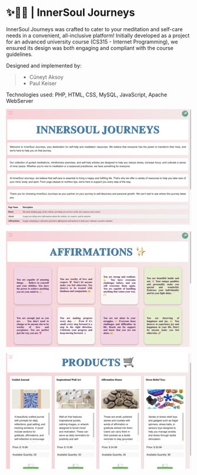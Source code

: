 # ✨🧘‍♀️ | InnerSoul Journeys


InnerSoul Journeys was crafted to cater to your meditation and self-care needs in a convenient, all-inclusive platform! Initially developed as a project 
for an advanced university course (CS315 - Internet Programming), we ensured its design was both engaging and compliant with the course guidelines.

Designed and implemented by: 
>- Cüneyt Aksoy
>- Paul Keiser

Technologies used: PHP, HTML, CSS, MySQL, JavaScript, Apache WebServer 

![](assets/images/home_page.png)

![](assets/images/affirmations.png)

![](assets/images/products.png)

